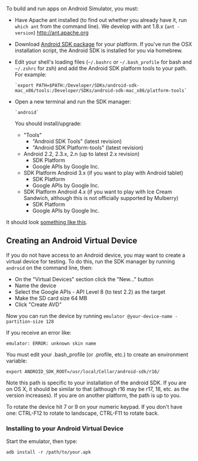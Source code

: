To build and run apps on Android Simulator, you must:

- Have Apache ant installed (to find out whether you already have it, run
  `which ant` from the command line). We develop with ant 1.8.x (`ant -version`)
  http://ant.apache.org

- Download [Android SDK package](http://developer.android.com/sdk/index.html)
  for your platform. If you've run the OSX installation script, the Android SDK is installed for you via homebrew.

- Edit your shell's loading files (`~/.bashrc` or `~/.bash_profile` for bash and
   `~/.zshrc` for zsh) and add the Android SDK platform tools to your path. For
   example:

	  `export PATH=$PATH:/Developer/SDKs/android-sdk-mac_x86/tools:/Developer/SDKs/android-sdk-mac_x86/platform-tools`

- Open a new terminal and run the SDK manager:

	  `android`

  You should install/upgrade:

  - "Tools"
    - "Android SDK Tools" (latest revision)
    - "Android SDK Platform-tools" (latest revision)
  - Android 2.2, 2.3.x, 2.n (up to latest 2.x revision)
    - SDK Platform
    - Google APIs by Google Inc.
  - SDK Platform Android 3.x (if you want to play with Android tablet)
    - SDK Platform
    - Google APIs by Google Inc.
  - SDK Platform Android 4.x (if you want to play with Ice Cream Sandwich, although this is not officially supported by Mulberry)
    - SDK Platform
    - Google APIs by Google Inc.

It should look [something like this](images/androidsdk.png).

## Creating an Android Virtual Device

If you do not have access to an Android device, you may want to create a
virtual device for testing. To do this, run the SDK manager by running
`android` on the command line, then:

- On the "Virtual Devices" section click the "New..." button
- Name the device
- Select the Google APIs - API Level 8 (to test 2.2) as the target
- Make the SD card size 64 MB
- Click "Create AVD"

Now you can run the device by running `emulator @your-device-name -partition-size 128`

If you receive an error like:

`emulator: ERROR: unknown skin name`

You must edit your .bash_profile (or .profile, etc.) to create an environment variable:

`export ANDROID_SDK_ROOT=/usr/local/Cellar/android-sdk/r16/`

Note this path is specific to your installation of the android SDK. If you are on OS X, it should be similar to that (although r16 may be r17, 18, etc. as the version increases). If you are on another platform, the path is up to you.

To rotate the device hit 7 or 9 on your numeric keypad. If you don't have one:
CTRL-F12 to rotate to landscape, CTRL-F11 to rotate back.

### Installing to your Android Virtual Device

Start the emulator, then type:

    adb install -r /path/to/your.apk